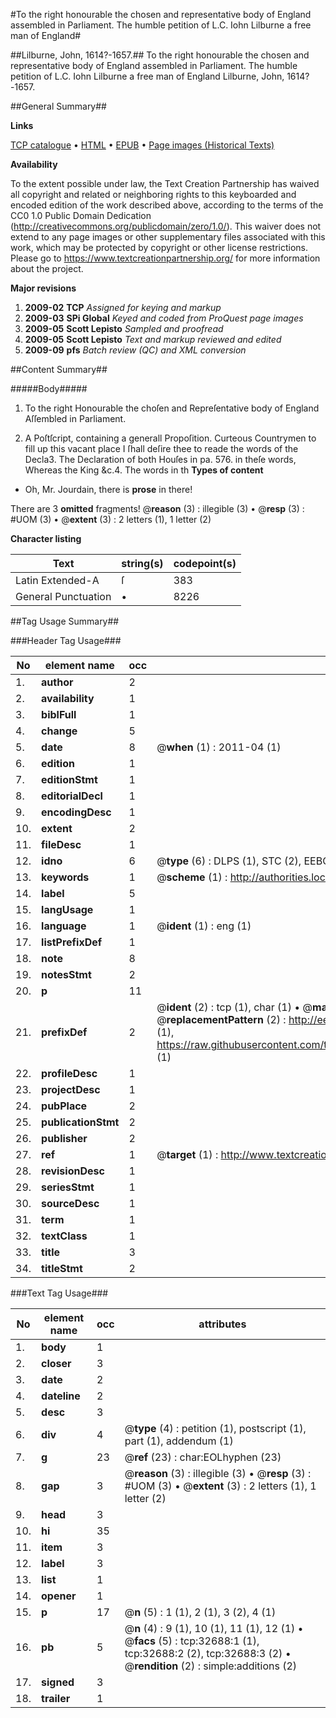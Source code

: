 #To the right honourable the chosen and representative body of England assembled in Parliament. The humble petition of L.C. Iohn Lilburne a free man of England#

##Lilburne, John, 1614?-1657.##
To the right honourable the chosen and representative body of England assembled in Parliament. The humble petition of L.C. Iohn Lilburne a free man of England
Lilburne, John, 1614?-1657.

##General Summary##

**Links**

[TCP catalogue](http://www.ota.ox.ac.uk/tcp/)  • 
[HTML](http://tei.it.ox.ac.uk/tcp/Texts-HTML/free/A48/A48483.html)  • 
[EPUB](http://tei.it.ox.ac.uk/tcp/Texts-EPUB/free/A48/A48483.epub) • 
[Page images (Historical Texts)](https://historicaltexts.jisc.ac.uk/eebo-99828261e)

**Availability**

To the extent possible under law, the Text Creation Partnership has waived all copyright and related or neighboring rights to this keyboarded and encoded edition of the work described above, according to the terms of the CC0 1.0 Public Domain Dedication (http://creativecommons.org/publicdomain/zero/1.0/). This waiver does not extend to any page images or other supplementary files associated with this work, which may be protected by copyright or other license restrictions. Please go to https://www.textcreationpartnership.org/ for more information about the project.

**Major revisions**

1. __2009-02__ __TCP__ *Assigned for keying and markup*
1. __2009-03__ __SPi Global__ *Keyed and coded from ProQuest page images*
1. __2009-05__ __Scott Lepisto__ *Sampled and proofread*
1. __2009-05__ __Scott Lepisto__ *Text and markup reviewed and edited*
1. __2009-09__ __pfs__ *Batch review (QC) and XML conversion*

##Content Summary##

#####Body#####

1. To the right Honourable the choſen and Repreſentative body of England Aſſembled in Parliament.

1. A Poſtſcript, containing a generall Propoſition.
Curteous Countrymen to fill up this vacant place I ſhall deſire thee to reade the words of the Decla3. The Declaration of both Houſes in pa. 576. in theſe words, Whereas the King &c.4. The words in th
**Types of content**

  * Oh, Mr. Jourdain, there is **prose** in there!

There are 3 **omitted** fragments! 
 @__reason__ (3) : illegible (3)  •  @__resp__ (3) : #UOM (3)  •  @__extent__ (3) : 2 letters (1), 1 letter (2)

**Character listing**


|Text|string(s)|codepoint(s)|
|---|---|---|
|Latin Extended-A|ſ|383|
|General Punctuation|•|8226|

##Tag Usage Summary##

###Header Tag Usage###

|No|element name|occ|attributes|
|---|---|---|---|
|1.|__author__|2||
|2.|__availability__|1||
|3.|__biblFull__|1||
|4.|__change__|5||
|5.|__date__|8| @__when__ (1) : 2011-04 (1)|
|6.|__edition__|1||
|7.|__editionStmt__|1||
|8.|__editorialDecl__|1||
|9.|__encodingDesc__|1||
|10.|__extent__|2||
|11.|__fileDesc__|1||
|12.|__idno__|6| @__type__ (6) : DLPS (1), STC (2), EEBO-CITATION (1), PROQUEST (1), VID (1)|
|13.|__keywords__|1| @__scheme__ (1) : http://authorities.loc.gov/ (1)|
|14.|__label__|5||
|15.|__langUsage__|1||
|16.|__language__|1| @__ident__ (1) : eng (1)|
|17.|__listPrefixDef__|1||
|18.|__note__|8||
|19.|__notesStmt__|2||
|20.|__p__|11||
|21.|__prefixDef__|2| @__ident__ (2) : tcp (1), char (1)  •  @__matchPattern__ (2) : ([0-9\-]+):([0-9IVX]+) (1), (.+) (1)  •  @__replacementPattern__ (2) : http://eebo.chadwyck.com/downloadtiff?vid=$1&page=$2 (1), https://raw.githubusercontent.com/textcreationpartnership/Texts/master/tcpchars.xml#$1 (1)|
|22.|__profileDesc__|1||
|23.|__projectDesc__|1||
|24.|__pubPlace__|2||
|25.|__publicationStmt__|2||
|26.|__publisher__|2||
|27.|__ref__|1| @__target__ (1) : http://www.textcreationpartnership.org/docs/. (1)|
|28.|__revisionDesc__|1||
|29.|__seriesStmt__|1||
|30.|__sourceDesc__|1||
|31.|__term__|1||
|32.|__textClass__|1||
|33.|__title__|3||
|34.|__titleStmt__|2||


###Text Tag Usage###

|No|element name|occ|attributes|
|---|---|---|---|
|1.|__body__|1||
|2.|__closer__|3||
|3.|__date__|2||
|4.|__dateline__|2||
|5.|__desc__|3||
|6.|__div__|4| @__type__ (4) : petition (1), postscript (1), part (1), addendum (1)|
|7.|__g__|23| @__ref__ (23) : char:EOLhyphen (23)|
|8.|__gap__|3| @__reason__ (3) : illegible (3)  •  @__resp__ (3) : #UOM (3)  •  @__extent__ (3) : 2 letters (1), 1 letter (2)|
|9.|__head__|3||
|10.|__hi__|35||
|11.|__item__|3||
|12.|__label__|3||
|13.|__list__|1||
|14.|__opener__|1||
|15.|__p__|17| @__n__ (5) : 1 (1), 2 (1), 3 (2), 4 (1)|
|16.|__pb__|5| @__n__ (4) : 9 (1), 10 (1), 11 (1), 12 (1)  •  @__facs__ (5) : tcp:32688:1 (1), tcp:32688:2 (2), tcp:32688:3 (2)  •  @__rendition__ (2) : simple:additions (2)|
|17.|__signed__|3||
|18.|__trailer__|1||
